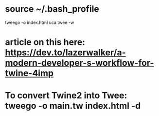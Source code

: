 # source ~/.bash_profile

tweego -o index.html uca.twee -w

# article on this here: https://dev.to/lazerwalker/a-modern-developer-s-workflow-for-twine-4imp

# To convert Twine2 into Twee: tweego -o main.tw index.html -d
